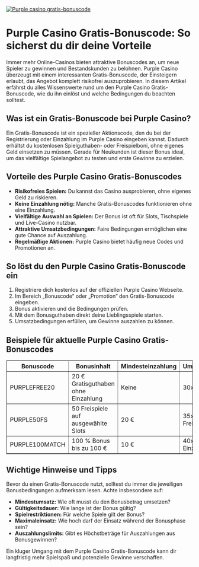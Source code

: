[![Purple casino gratis-bonuscode](https://123-caf.pages.dev/gitsignup.png)](https://vrmoo.ru/Bt82HjjY)

<h1>Purple Casino Gratis-Bonuscode: So sicherst du dir deine Vorteile</h1>  <p>Immer mehr Online-Casinos bieten attraktive Bonuscodes an, um neue Spieler zu gewinnen und Bestandskunden zu belohnen. Purple Casino überzeugt mit einem interessanten Gratis-Bonuscode, der Einsteigern erlaubt, das Angebot komplett risikofrei auszuprobieren. In diesem Artikel erfährst du alles Wissenswerte rund um den Purple Casino Gratis-Bonuscode, wie du ihn einlöst und welche Bedingungen du beachten solltest.</p>  <h2>Was ist ein Gratis-Bonuscode bei Purple Casino?</h2>  <p>Ein Gratis-Bonuscode ist ein spezieller Aktionscode, den du bei der Registrierung oder Einzahlung im Purple Casino eingeben kannst. Dadurch erhältst du kostenlosen Spielguthaben- oder Freispielboni, ohne eigenes Geld einsetzen zu müssen. Gerade für Neukunden ist dieser Bonus ideal, um das vielfältige Spielangebot zu testen und erste Gewinne zu erzielen.</p>  <h2>Vorteile des Purple Casino Gratis-Bonuscodes</h2>  <ul>   <li><strong>Risikofreies Spielen:</strong> Du kannst das Casino ausprobieren, ohne eigenes Geld zu riskieren.</li>   <li><strong>Keine Einzahlung nötig:</strong> Manche Gratis-Bonuscodes funktionieren ohne eine Einzahlung.</li>   <li><strong>Vielfältige Auswahl an Spielen:</strong> Der Bonus ist oft für Slots, Tischspiele und Live-Casino nutzbar.</li>   <li><strong>Attraktive Umsatzbedingungen:</strong> Faire Bedingungen ermöglichen eine gute Chance auf Auszahlung.</li>   <li><strong>Regelmäßige Aktionen:</strong> Purple Casino bietet häufig neue Codes und Promotionen an.</li> </ul>  <h2>So löst du den Purple Casino Gratis-Bonuscode ein</h2>  <ol>   <li>Registriere dich kostenlos auf der offiziellen Purple Casino Webseite.</li>   <li>Im Bereich „Bonuscode“ oder „Promotion“ den Gratis-Bonuscode eingeben.</li>   <li>Bonus aktivieren und die Bedingungen prüfen.</li>   <li>Mit dem Bonusguthaben direkt deine Lieblingsspiele starten.</li>   <li>Umsatzbedingungen erfüllen, um Gewinne auszahlen zu können.</li> </ol>  <h2>Beispiele für aktuelle Purple Casino Gratis-Bonuscodes</h2>  <table border="1" cellpadding="8" cellspacing="0">   <thead>     <tr>       <th>Bonuscode</th>       <th>Bonusinhalt</th>       <th>Mindesteinzahlung</th>       <th>Umsatzbedingungen</th>       <th>Gültigkeit</th>     </tr>   </thead>   <tbody>     <tr>       <td>PURPLEFREE20</td>       <td>20 € Gratisguthaben ohne Einzahlung</td>       <td>Keine</td>       <td>30x Bonusbetrag</td>       <td>30 Tage</td>     </tr>     <tr>       <td>PURPLE50FS</td>       <td>50 Freispiele auf ausgewählte Slots</td>       <td>20 €</td>       <td>35x Gewinne aus Freispielen</td>       <td>7 Tage</td>     </tr>     <tr>       <td>PURPLE100MATCH</td>       <td>100 % Bonus bis zu 100 €</td>       <td>10 €</td>       <td>40x Bonus + Einzahlung</td>       <td>14 Tage</td>     </tr>   </tbody> </table>  <h2>Wichtige Hinweise und Tipps</h2>  <p>Bevor du einen Gratis-Bonuscode nutzt, solltest du immer die jeweiligen Bonusbedingungen aufmerksam lesen. Achte insbesondere auf:</p>  <ul>   <li><strong>Mindestumsatz:</strong> Wie oft musst du den Bonusbetrag umsetzen?</li>   <li><strong>Gültigkeitsdauer:</strong> Wie lange ist der Bonus gültig?</li>   <li><strong>Spielrestriktionen:</strong> Für welche Spiele gilt der Bonus?</li>   <li><strong>Maximaleinsatz:</strong> Wie hoch darf der Einsatz während der Bonusphase sein?</li>   <li><strong>Auszahlungslimits:</strong> Gibt es Höchstbeträge für Auszahlungen aus Bonusgewinnen?</li> </ul>  <p>Ein kluger Umgang mit dem Purple Casino Gratis-Bonuscode kann dir langfristig mehr Spielspaß und potenzielle Gewinne verschaffen.</p>
